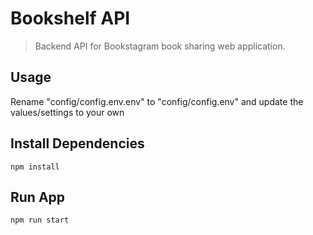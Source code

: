 # Bookshelf API

> Backend API for Bookstagram book sharing web application.

## Usage
Rename "config/config.env.env" to "config/config.env" and update the values/settings to your own

## Install Dependencies
```
npm install
```

## Run App
```
npm run start
```
